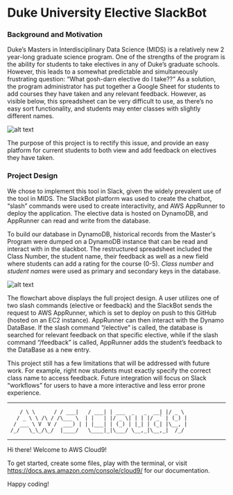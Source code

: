 # Duke University Elective SlackBot

### Background and Motivation

Duke’s Masters in Interdisciplinary Data Science (MIDS) is a relatively new 2 year-long graduate science program. One of the strengths of the program is the ability for students to take electives in any of Duke’s graduate schools. However, this leads to a somewhat predictable and simultaneously frustrating question: “What gosh-darn elective do I take??” As a solution, the program administrator has put together a Google Sheet for students to add courses they have taken and any relevant feedback. However, as visible below, this spreadsheet can be very difficult to use, as there’s no easy sort functionality, and students may enter classes with slightly different names.

![alt text](https://user-images.githubusercontent.com/87722995/145470902-da838981-871b-454c-b72f-7e999e52b458.png)

The purpose of this project is to rectify this issue, and provide an easy platform for current students to both view and add feedback on electives they have taken.

### Project Design

We chose to implement this tool in Slack, given the widely prevalent use of the tool in MIDS.  The SlackBot platform was used to create the chatbot, “slash” commands were used to create interactivity, and AWS AppRunner to deploy the application. The elective data is hosted on DynamoDB, and AppRunner can read and write from the database.

To build our database in DynamoDB, historical records from the Master's Program were dumped on a DynamoDB instance that can be read and interact with in the slackbot. The restructured spreadsheet included the Class Number, the student name, their feedback as well as a new field where students can add a rating for the course (0-5). *Class number* and *student names* were used as primary and secondary keys in the database.

![alt text](https://user-images.githubusercontent.com/87722995/145469450-7b21b655-6284-4af3-8b7d-8d8543003e26.jpg)

The flowchart above displays the full project design. A user utilizes one of two slash commands (elective or feedback) and the SlackBot sends the request to AWS AppRunner, which is set to deploy on push to this GitHub (hosted on an EC2 instance). AppRunner can then interact with the Dynamo DataBase. If the slash command “/elective” is called, the database is searched for relevant feedback on that specific elective, while if the slash command “/feedback” is called, AppRunner adds the student’s feedback to the DataBase as a new entry.


This project still has a few limitations that will be addressed with future work. For example, right now students must exactly specify the correct class name to access feedback. Future integration will focus on Slack “workflows” for users to have a more interactive and less error prone experience.



___        ______     ____ _                 _  ___  
        / \ \      / / ___|   / ___| | ___  _   _  __| |/ _ \ 
       / _ \ \ /\ / /\___ \  | |   | |/ _ \| | | |/ _` | (_) |
      / ___ \ V  V /  ___) | | |___| | (_) | |_| | (_| |\__, |
     /_/   \_\_/\_/  |____/   \____|_|\___/ \__,_|\__,_|  /_/ 
 ----------------------------------------------------------------- 


Hi there! Welcome to AWS Cloud9!

To get started, create some files, play with the terminal,
or visit https://docs.aws.amazon.com/console/cloud9/ for our documentation.

Happy coding!
